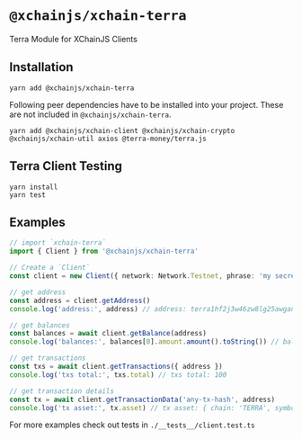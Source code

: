 # `@xchainjs/xchain-terra`

Terra Module for XChainJS Clients

## Installation

```
yarn add @xchainjs/xchain-terra
```

Following peer dependencies have to be installed into your project. These are not included in `@xchainjs/xchain-terra`.

```
yarn add @xchainjs/xchain-client @xchainjs/xchain-crypto @xchainjs/xchain-util axios @terra-money/terra.js
```

## Terra Client Testing

```
yarn install
yarn test
```

## Examples

```ts
// import `xchain-terra`
import { Client } from '@xchainjs/xchain-terra'

// Create a `Client`
const client = new Client({ network: Network.Testnet, phrase: 'my secret phrase' })

// get address
const address = client.getAddress()
console.log('address:', address) // address: terra1hf2j3w46zw8lg25awgan7x8wwsnc509sk0e6gr

// get balances
const balances = await client.getBalance(address)
console.log('balances:', balances[0].amount.amount().toString()) // balance: 6968080395099

// get transactions
const txs = await client.getTransactions({ address })
console.log('txs total:', txs.total) // txs total: 100

// get transaction details
const tx = await client.getTransactionData('any-tx-hash', address)
console.log('tx asset:', tx.asset) // tx asset: { chain: 'TERRA', symbol: 'LUNA', ticker: 'LUNA' }
```

For more examples check out tests in `./__tests__/client.test.ts`
